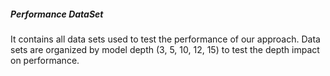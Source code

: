 ##### Performance DataSet

It contains all data sets used to test the performance of our approach. Data sets are organized by model depth (3, 5, 10, 12, 15) to test the depth impact on performance.